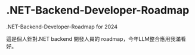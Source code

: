 # .NET-Backend-Developer-Roadmap
.NET-Backend-Developer-Roadmap for 2024

這是個人針對.NET backend 開發人員的 roadmap，今年LLM整合應用我滿看好。
